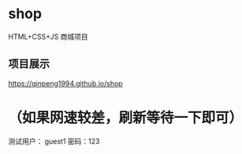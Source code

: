 # shop
HTML+CSS+JS 商城项目

## 项目展示
https://qinpeng1994.github.io/shop
# （如果网速较差，刷新等待一下即可）

测试用户： guest1 密码：123

